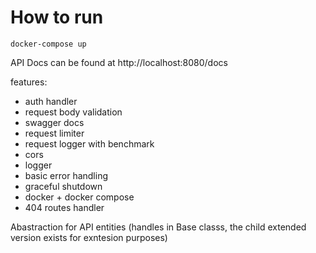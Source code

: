 # How to run
`docker-compose up`

API Docs can be found at http://localhost:8080/docs

features:

- auth handler
- request body validation
- swagger docs
- request limiter
- request logger with benchmark
- cors
- logger
- basic error handling
- graceful shutdown
- docker + docker compose
- 404 routes handler

Abastraction for API entities (handles in Base classs, the child extended version exists for exntesion purposes)
